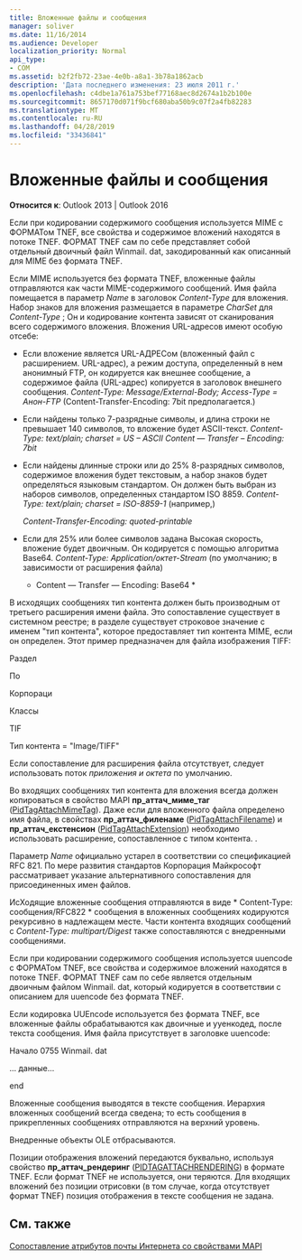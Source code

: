 ```yaml
---
title: Вложенные файлы и сообщения
manager: soliver
ms.date: 11/16/2014
ms.audience: Developer
localization_priority: Normal
api_type:
- COM
ms.assetid: b2f2fb72-23ae-4e0b-a8a1-3b78a1862acb
description: 'Дата последнего изменения: 23 июля 2011 г.'
ms.openlocfilehash: c4dbe1a761a753bef77168aec8d2674a1b2b100e
ms.sourcegitcommit: 8657170d071f9bcf680aba50b9c07f2a4fb82283
ms.translationtype: MT
ms.contentlocale: ru-RU
ms.lasthandoff: 04/28/2019
ms.locfileid: "33436841"
---
```

# <a name="attached-files-and-messages"></a>Вложенные файлы и сообщения

  
  
**Относится к**: Outlook 2013 | Outlook 2016 
  
Если при кодировании содержимого сообщения используется MIME с ФОРМАТом TNEF, все свойства и содержимое вложений находятся в потоке TNEF. ФОРМАТ TNEF сам по себе представляет собой отдельный двоичный файл Winmail. dat, закодированный как описанный для MIME без формата TNEF. 
  
Если MIME используется без формата TNEF, вложенные файлы отправляются как части MIME-содержимого сообщений. Имя файла помещается в параметр *Name* в заголовок *Content-Type* для вложения. Набор знаков для вложения размещается в параметре *CharSet* для *Content-Type* ; Он и кодирование контента зависят от сканирования всего содержимого вложения. Вложения URL-адресов имеют особую отсебе: 
  
- Если вложение является URL-АДРЕСом (вложенный файл с расширением. URL-адрес), а режим доступа, определенный в нем анонимный FTP, он кодируется как внешнее сообщение, а содержимое файла (URL-адрес) копируется в заголовок внешнего сообщения. *Content-Type: Message/External-Body; Access-Type = Анон-FTP*  (Content-Transfer-Encoding: 7bit предполагается.) 
    
- Если найдены только 7-разрядные символы, и длина строки не превышает 140 символов, то вложение будет ASCII-текст. *Content-Type: text/plain; charset = US – ASCII Content — Transfer – Encoding: 7bit* 
    
- Если найдены длинные строки или до 25% 8-разрядных символов, содержимое вложения будет текстовым, а набор знаков будет определяться языковым стандартом. Он должен быть выбран из наборов символов, определенных стандартом ISO 8859. *Content-Type: text/plain; charset = ISO-8859-1*  (например,) 
    
     *Content-Transfer-Encoding: quoted-printable* 
    
- Если для 25% или более символов задана Высокая скорость, вложение будет двоичным. Он кодируется с помощью алгоритма Base64. *Content-Type: Application/октет-Stream*  (по умолчанию; в зависимости от расширения файла) 
    
     * Content — Transfer — Encoding: Base64 * 
    
В исходящих сообщениях тип контента должен быть производным от третьего расширения имени файла. Это сопоставление существует в системном реестре; в разделе существует строковое значение с именем "тип контента", которое предоставляет тип контента MIME, если он определен. Этот пример предназначен для файла изображения TIFF:
  
Раздел
  
По
  
Корпораци
  
Классы
  
TIF
  
Тип контента = "Image/TIFF"
  
Если сопоставление для расширения файла отсутствует, следует использовать поток *приложения и октета* по умолчанию. 
  
Во входящих сообщениях тип контента для вложения всегда должен копироваться в свойство MAPI **пр_аттач_миме_таг** ([PidTagAttachMimeTag](pidtagattachmimetag-canonical-property.md)). Даже если для вложенного файла определено имя файла, в свойствах **пр_аттач_филенаме** ([PidTagAttachFilename](pidtagattachfilename-canonical-property.md)) и **пр_аттач_екстенсион** ([PidTagAttachExtension](pidtagattachextension-canonical-property.md)) необходимо использовать расширение, сопоставленное с типом контента. .
  
Параметр *Name* официально устарел в соответствии со спецификацией RFC 821. По мере развития стандартов Корпорация Майкрософт рассматривает указание альтернативного сопоставления для присоединенных имен файлов. 
  
ИсХодящие вложенные сообщения отправляются в виде * Content-Type: сообщения/RFC822 * сообщения в вложенных сообщениях кодируются рекурсивно в надлежащем месте. Части контента входящих сообщений с *Content-Type: multipart/Digest* также сопоставляются с внедренными сообщениями. 
  
Если при кодировании содержимого сообщения используется uuencode с ФОРМАТом TNEF, все свойства и содержимое вложений находятся в потоке TNEF. ФОРМАТ TNEF сам по себе является отдельным двоичным файлом Winmail. dat, который кодируется в соответствии с описанием для uuencode без формата TNEF.
  
Если кодировка UUEncode используется без формата TNEF, все вложенные файлы обрабатываются как двоичные и ууенкодед, после текста сообщения. Имя файла присутствует в заголовке uuencode:
  
 Начало 0755 Winmail. dat 
  
 ... данные... 
  
 end 
  
Вложенные сообщения выводятся в тексте сообщения. Иерархия вложенных сообщений всегда сведена; то есть сообщения в прикрепленных сообщениях отправляются на верхний уровень.
  
Внедренные объекты OLE отбрасываются.
  
Позиции отображения вложений передаются буквально, используя свойство **пр_аттач_рендеринг** ([PIDTAGATTACHRENDERING](pidtagattachrendering-canonical-property.md)) в формате TNEF. Если формат TNEF не используется, они теряются. Для входящих вложений без позиции отрисовки (в том случае, когда отсутствует формат TNEF) позиция отображения в тексте сообщения не задана.
  
## <a name="see-also"></a>См. также



[Сопоставление атрибутов почты Интернета со свойствами MAPI](mapping-of-internet-mail-attributes-to-mapi-properties.md)

